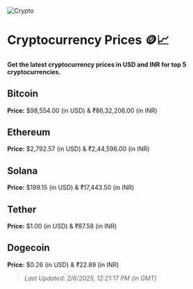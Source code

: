
![Crypto](https://www.techguide.com.au/wp-content/uploads/2020/11/crypto3.jpeg)

# Cryptocurrency Prices 🪙📈

#### Get the latest cryptocurrency prices in USD and INR for top 5 cryptocurrencies.

## Bitcoin

**Price:** $98,554.00 (in USD) & ₹86,32,206.00 (in INR)

## Ethereum

**Price:** $2,792.57 (in USD) & ₹2,44,596.00 (in INR)

## Solana

**Price:** $199.15 (in USD) & ₹17,443.50 (in INR)

## Tether

**Price:** $1.00 (in USD) & ₹87.58 (in INR)

## Dogecoin

**Price:** $0.26 (in USD) & ₹22.89 (in INR)

> _Last Updated: 2/6/2025, 12:21:17 PM (in GMT)_
